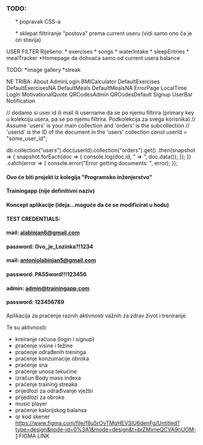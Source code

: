 ### TODO:
<ol>* popravak CSS-a</ol>
<ol>* sklepat filtriranje "postova" prema current useru (vidi samo ono ča je on stavija)</ol>
USER FILTER
Riješeno:
* exercises
* songs 
* waterIntake
* sleepEntries
* mealTracker
*Homepage da dohvaća samo od current usera balance

TODO:
*image gallery
*streak


NE TRIBA:
About
AdminLogin
BMICalculator
DefaultExercises
DefaultExercisesNA
DefaultMeals
DefaultMealsNA
ErrorPage
LocalTime
LogIn
MotivationalQuote
QRCodesAdmin
QRCodesDefault
Signup
UserBar
Notification


// dodamo si user id ili mail ili username da se po njemu filtrira (primary key u kolekciju usera, pa se po njemu filtrira. Podkolekcija za svega korisnika)
// Assume 'users' is your main collection and 'orders' is the subcollection
// 'userId' is the ID of the document in the 'users' collection
const userId = "some_user_id";

db.collection("users").doc(userId).collection("orders").get()
  .then(snapshot => {
    snapshot.forEach(doc => {
      console.log(doc.id, " => ", doc.data());
    });
  })
  .catch(error => {
    console.error("Error getting documents: ", error);
  });



#### Ovo će biti projekt iz kolegija "Programsko inženjerstvo"
#### Trainingapp (nije definitivni naziv)
#### Koncept aplikacije (ideja...moguće da će se modificirat u hodu)


#### TEST CREDENTIALS: 
#### mail: alabinjan6@gmail.com
#### password: Ovo_je_Lozinka?!1234

#### mail: antoniolabinjan5@gmail.com
#### password: PASSword!!!123456

#### admin: admin@trainingapp.com
#### password: 123456789
Aplikacija za praćenje raznih aktivnosti važnih za zdrav život i treniranje.

Te su aktivnosti: 
- kreiranje računa (login i signup)
- praćenje visine i težine
- praćenje odrađenih treninga
- praćenje konzumacije obroka
- praćenje sna
- praćenje unosa tekućine
- izračun Body mass indexa
- praćenje training streaka
- prijedlozi za odrađivanje vježbi
- prijedlozi za obroke
- music player
- praćenje kalorijskog balansa
- qr kod skener
https://www.figma.com/file/f8u5rOvTMgHEVSlU6denFg/Untitled?type=design&node-id=0%3A1&mode=design&t=brZMxneQCVA9nUOM-1    FIGMA LINK

